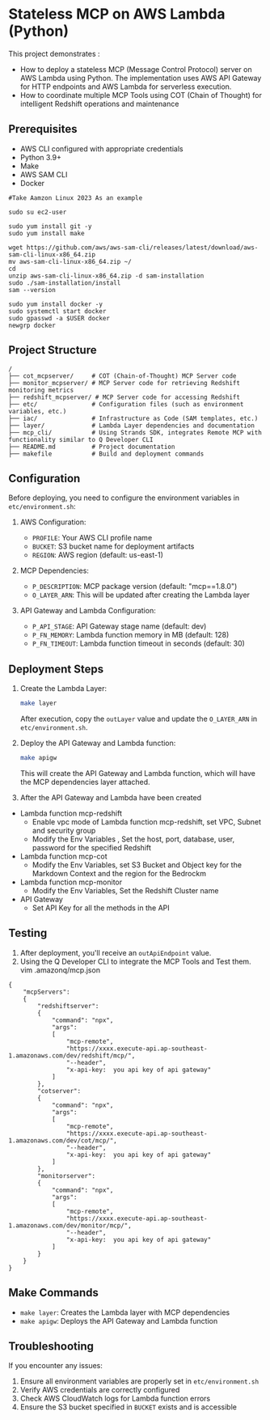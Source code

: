 # Stateless MCP on AWS Lambda (Python)

This project demonstrates :
 - How to deploy a stateless MCP (Message Control Protocol) server on AWS Lambda using Python. The implementation uses AWS API Gateway for HTTP endpoints and AWS Lambda for serverless execution.
 - How to coordinate multiple MCP Tools using COT (Chain of Thought) for intelligent Redshift operations and maintenance

 

## Prerequisites

- AWS CLI configured with appropriate credentials
- Python 3.9+
- Make
- AWS SAM CLI
- Docker 


```
#Take Aamzon Linux 2023 As an example

sudo su ec2-user

sudo yum install git -y
sudo yum install make

wget https://github.com/aws/aws-sam-cli/releases/latest/download/aws-sam-cli-linux-x86_64.zip
mv aws-sam-cli-linux-x86_64.zip ~/
cd
unzip aws-sam-cli-linux-x86_64.zip -d sam-installation
sudo ./sam-installation/install
sam --version

sudo yum install docker -y
sudo systemctl start docker
sudo gpasswd -a $USER docker 
newgrp docker

```

## Project Structure

```
/
├── cot_mcpserver/     # COT (Chain-of-Thought) MCP Server code
├── monitor_mcpserver/ # MCP Server code for retrieving Redshift monitoring metrics
├── redshift_mcpserver/ # MCP Server code for accessing Redshift
├── etc/               # Configuration files (such as environment variables, etc.)
├── iac/               # Infrastructure as Code (SAM templates, etc.)
├── layer/             # Lambda Layer dependencies and documentation
├── mcp_cli/           # Using Strands SDK, integrates Remote MCP with functionality similar to Q Developer CLI
├── README.md          # Project documentation
├── makefile           # Build and deployment commands
```

## Configuration

Before deploying, you need to configure the environment variables in `etc/environment.sh`:

1. AWS Configuration:
   - `PROFILE`: Your AWS CLI profile name
   - `BUCKET`: S3 bucket name for deployment artifacts
   - `REGION`: AWS region (default: us-east-1)

2. MCP Dependencies:
   - `P_DESCRIPTION`: MCP package version (default: "mcp==1.8.0")
   - `O_LAYER_ARN`: This will be updated after creating the Lambda layer

3. API Gateway and Lambda Configuration:
   - `P_API_STAGE`: API Gateway stage name (default: dev)
   - `P_FN_MEMORY`: Lambda function memory in MB (default: 128)
   - `P_FN_TIMEOUT`: Lambda function timeout in seconds (default: 30)

## Deployment Steps

1. Create the Lambda Layer:
   ```bash
   make layer
   ```
   After execution, copy the `outLayer` value and update the `O_LAYER_ARN` in `etc/environment.sh`.

2. Deploy the API Gateway and Lambda function:
   ```bash
   make apigw
   ```
   This will create the API Gateway and Lambda function, which will have the MCP dependencies layer attached.

3. After the API Gateway and Lambda have been created 
 -  Lambda function mcp-redshift
    - Enable vpc mode of Lambda function mcp-redshift, set VPC, Subnet and security group
    - Modify the Env Variables , Set the host, port, database, user, password for the specified Redshift
 - Lambda function mcp-cot
    - Modify the Env Variables, set S3 Bucket and Object key for the Markdown Context and the region for the Bedrockm
- Lambda function mcp-monitor
    -  Modify the Env Variables, Set the Redshift Cluster name
- API Gateway
    - Set API Key for all the methods in the API




## Testing

1. After deployment, you'll receive an `outApiEndpoint` value.
2. Using the Q Developer CLI to integrate the MCP Tools and Test them.
vim .amazonq/mcp.json
```
{
    "mcpServers":
    {
        "redshiftserver":
        {
            "command": "npx",
            "args":
            [
                "mcp-remote",
                "https://xxxx.execute-api.ap-southeast-1.amazonaws.com/dev/redshift/mcp/",
                "--header",
                "x-api-key:  you api key of api gateway"
            ]
        },
        "cotserver":
        {
            "command": "npx",
            "args":
            [
                "mcp-remote",
                "https://xxxx.execute-api.ap-southeast-1.amazonaws.com/dev/cot/mcp/",
                "--header",
                "x-api-key:  you api key of api gateway"
            ]
        },
        "monitorserver":
        {
            "command": "npx",
            "args":
            [
                "mcp-remote",
                "https://xxxx.execute-api.ap-southeast-1.amazonaws.com/dev/monitor/mcp/",
                "--header",
                "x-api-key:  you api key of api gateway"
            ]
        }
    }
}

```

## Make Commands

- `make layer`: Creates the Lambda layer with MCP dependencies
- `make apigw`: Deploys the API Gateway and Lambda function

## Troubleshooting

If you encounter any issues:
1. Ensure all environment variables are properly set in `etc/environment.sh`
2. Verify AWS credentials are correctly configured
3. Check AWS CloudWatch logs for Lambda function errors
4. Ensure the S3 bucket specified in `BUCKET` exists and is accessible
